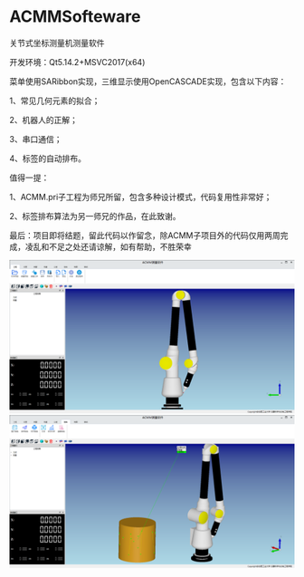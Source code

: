 # ACMMSofteware
关节式坐标测量机测量软件

开发环境：Qt5.14.2+MSVC2017(x64)

菜单使用SARibbon实现，三维显示使用OpenCASCADE实现，包含以下内容：

1、常见几何元素的拟合；

2、机器人的正解；

3、串口通信；

4、标签的自动排布。

值得一提：

1、ACMM.pri子工程为师兄所留，包含多种设计模式，代码复用性非常好；

2、标签排布算法为另一师兄的作品，在此致谢。

最后：项目即将结题，留此代码以作留念，除ACMM子项目外的代码仅用两周完成，凌乱和不足之处还请谅解，如有帮助，不胜荣幸

![image](snap/1.png)
![image](snap/2.png)
